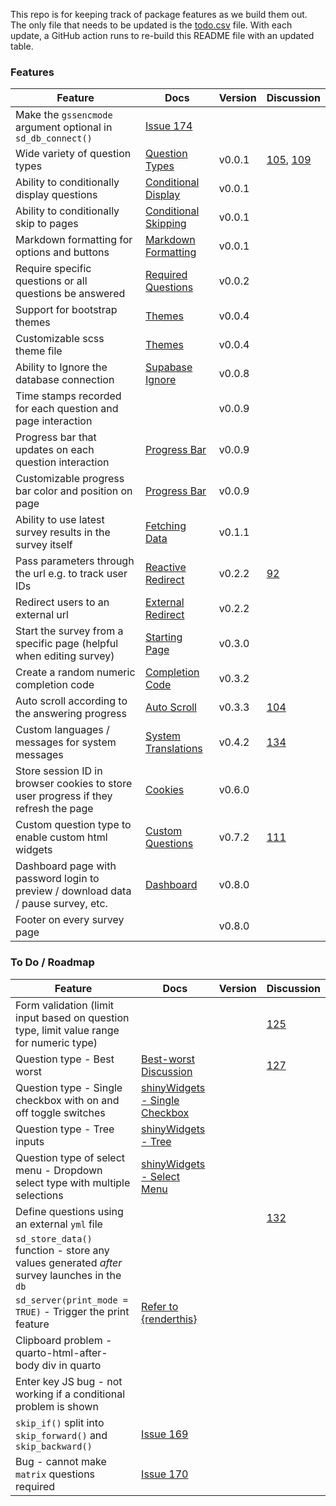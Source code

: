 
<!-- README.md is generated from README.Rmd. Please edit this file -->

This repo is for keeping track of package features as we build them out.
The only file that needs to be updated is the
[todo.csv](https://github.com/surveydown-dev/todo/blob/main/todo.csv)
file. With each update, a GitHub action runs to re-build this README
file with an updated table.

### Features

| Feature | Docs | Version | Discussion |
|----|----|----|----|
| Make the `gssencmode` argument optional in `sd_db_connect()` | [Issue 174](https://github.com/surveydown-dev/surveydown/issues/174#issuecomment-2621695487) |  |  |
| Wide variety of question types | [Question Types](https://surveydown.org/manuals/question-types) | v0.0.1 | [105](https://github.com/orgs/surveydown-dev/discussions/105), [109](https://github.com/orgs/surveydown-dev/discussions/109) |
| Ability to conditionally display questions | [Conditional Display](https://surveydown.org/manuals/conditional-control#conditional-display) | v0.0.1 |  |
| Ability to conditionally skip to pages | [Conditional Skipping](https://surveydown.org/manuals/conditional-control#conditional-skipping) | v0.0.1 |  |
| Markdown formatting for options and buttons | [Markdown Formatting](https://surveydown.org/manuals/question-formatting#markdown-formatting) | v0.0.1 |  |
| Require specific questions or all questions be answered | [Required Questions](https://surveydown.org/manuals/server-options#required-questions) | v0.0.2 |  |
| Support for bootstrap themes | [Themes](https://surveydown.org/manuals/survey-components#changing-the-look-and-feel) | v0.0.4 |  |
| Customizable scss theme file | [Themes](https://surveydown.org/manuals/survey-components#changing-the-look-and-feel) | v0.0.4 |  |
| Ability to Ignore the database connection | [Supabase Ignore](https://surveydown.org/manuals/store-data#ignoring-the-supabase-connection) | v0.0.8 |  |
| Time stamps recorded for each question and page interaction |  | v0.0.9 |  |
| Progress bar that updates on each question interaction | [Progress Bar](https://surveydown.org/manuals/survey-components#progress-bar) | v0.0.9 |  |
| Customizable progress bar color and position on page | [Progress Bar](https://surveydown.org/manuals/survey-components#progress-bar) | v0.0.9 |  |
| Ability to use latest survey results in the survey itself | [Fetching Data](https://surveydown.org/manuals/fetch-data#reactive-fetching) | v0.1.1 |  |
| Pass parameters through the url e.g. to track user IDs | [Reactive Redirect](https://surveydown.org/manuals/redirect#reactive-redirect) | v0.2.2 | [92](https://github.com/orgs/surveydown-dev/discussions/92) |
| Redirect users to an external url | [External Redirect](https://surveydown.org/manuals/redirect) | v0.2.2 |  |
| Start the survey from a specific page (helpful when editing survey) | [Starting Page](https://surveydown.org/manuals/server-options#starting-page) | v0.3.0 |  |
| Create a random numeric completion code | [Completion Code](https://surveydown.org/manuals/reactivity#displaying-stored-values-e.g.-a-completion-code) | v0.3.2 |  |
| Auto scroll according to the answering progress | [Auto Scroll](https://surveydown.org/manuals/server-options#auto-scroll) | v0.3.3 | [104](https://github.com/surveydown-dev/surveydown/issues/104) |
| Custom languages / messages for system messages | [System Translations](https://surveydown.org/manuals/system-translations) | v0.4.2 | [134](https://github.com/orgs/surveydown-dev/discussions/134) |
| Store session ID in browser cookies to store user progress if they refresh the page | [Cookies](https://surveydown.org/manuals/server-options#cookie) | v0.6.0 |  |
| Custom question type to enable custom html widgets | [Custom Questions](https://surveydown.org/manuals/custom-questions) | v0.7.2 | [111](https://github.com/orgs/surveydown-dev/discussions/111) |
| Dashboard page with password login to preview / download data / pause survey, etc. | [Dashboard](https://surveydown.org/manuals/dashboard) | v0.8.0 |  |
| Footer on every survey page |  | v0.8.0 |  |

### To Do / Roadmap

| Feature | Docs | Version | Discussion |
|----|----|----|----|
| Form validation (limit input based on question type, limit value range for numeric type) |  |  | [125](https://github.com/orgs/surveydown-dev/discussions/125) |
| Question type - Best worst | [Best-worst Discussion](https://github.com/orgs/surveydown-dev/discussions/127) |  | [127](https://github.com/orgs/surveydown-dev/discussions/127) |
| Question type - Single checkbox with on and off toggle switches | [shinyWidgets - Single Checkbox](https://github.com/dreamRs/shinyWidgets?tab=readme-ov-file#single-checkbox) |  |  |
| Question type - Tree inputs | [shinyWidgets - Tree](https://github.com/dreamRs/shinyWidgets?tab=readme-ov-file#tree) |  |  |
| Question type of select menu - Dropdown select type with multiple selections | [shinyWidgets - Select Menu](https://github.com/dreamRs/shinyWidgets?tab=readme-ov-file#select-menu) |  |  |
| Define questions using an external `yml` file |  |  | [132](https://github.com/orgs/surveydown-dev/discussions/132) |
| `sd_store_data()` function - store any values generated *after* survey launches in the `db` |  |  |  |
| `sd_server(print_mode = TRUE)` - Trigger the print feature | [Refer to {renderthis}](https://github.com/jhelvy/renderthis/blob/main/R/pdf.R) |  |  |
| Clipboard problem - quarto-html-after-body div in quarto |  |  |  |
| Enter key JS bug - not working if a conditional problem is shown |  |  |  |
| `skip_if()` split into `skip_forward()` and `skip_backward()` | [Issue 169](https://github.com/surveydown-dev/surveydown/issues/169#issuecomment-2611211412) |  |  |
| Bug - cannot make `matrix` questions required | [Issue 170](https://github.com/surveydown-dev/surveydown/issues/170#issuecomment-2621673999) |  |  |
